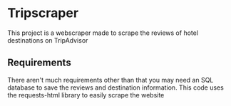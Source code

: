 # Tripscraper
This project is a webscraper made to scrape the reviews of hotel destinations on TripAdvisor

## Requirements
There aren't much requirements other than that you may need an SQL database to save the reviews and destination information.
This code uses the requests-html library to easily scrape the website
